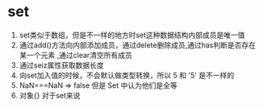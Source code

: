 # set 
1. set类似于数组，但是不一样的地方时set这种数据结构内部成员是唯一值
2. 通过add()方法向内部添加成员，通过delete删除成员,通过has判断是否存在某一个元素 ,通过clear清空所有成员
3. 通过seiz属性获取数据长度
4. 向set加入值的时候，不会默认做类型转换，所以 5 和 '5' 是不一样的
5. NaN===NaN  =>  false 但是 Set 中认为他们是全等
6. 对象{} 对于set来说 
